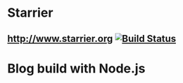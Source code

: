 # Starrier
http://www.starrier.org
[![Build Status](https://travis-ci.org/Starrier/Starrier.svg?branch=master)](https://travis-ci.org/Starrier/Starrier)
----


# Blog build with Node.js


